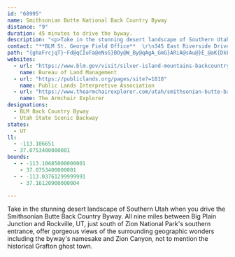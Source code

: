 ```yaml
---
id: "68995"
name: Smithsonian Butte National Back Country Byway
distance: "9"
duration: 45 minutes to drive the byway.
description: "<p>Take in the stunning desert landscape of Southern Utah when you drive the Smithsonian Butte Back Country Byway. All nine miles between Big Plain Junction and Rockville, UT, just south of Zion National Park's southern entrance, offer gorgeous views of the surrounding geographic wonders including the byway's namesake and Zion Canyon, not to mention the historical Grafton ghost town.</p>"
contact: "**BLM St. George Field Office**  \r\n345 East Riverside Drive                                        \r\nSt. George, UT 84790                                              \r\n435-688-3200 or 688+Ext.                                            \r\nFax 435-688-3252                                                        \r\n[Send E-mail](mailto:utsgmail@blm.gov)"
path: "{ghaFrcjqT}~Fd@qCIuFa@eNsG}BOy@W_By@qAgA_GmG}ARiA@sAu@}E_@aK{DkFoDiEmDYa@wAoE@iAn@oC?kAiCsDMg@H_@|@w@^o@H}AOoFd@mFE}CRwC@mGHcBt@{DX{CB}Ci@sBDm@b@mBPY`D_At@Fr@MDk@e@}GmAeFKsBo@yE]sAUgBHk@d@sAHgAEsE~@yBDk@Ou@yAsBi@qAE{@NcB}BoLmBiL{@kCd@aFlAkDY_AiBcCmAeCwHsCwAeCe@sAu@sAsDeDiBaCSs@U_BCaEe@wCSoDOe@s@a@aA?s@`@y@PcBYUEmByAmFgDwA_@eAC{ANeDx@iHT{BlA_AV{By@wAGuAq@mA?y@VmE|BsHpAsAEcAa@_A?eHfBmAkCqAaBwBuE{AyBg@iAeD{MGu@JgAt@qEDgBIy@_@}@gDoFgA_AqCgAO]EoABe@z@gFP_C?mNHcGoAaSmAoH]SwDFmAJuQC"
websites:
  - url: "https://www.blm.gov/visit/silver-island-mountains-backcountry-byway-bcb"
    name: Bureau of Land Management
  - url: "https://publiclands.org/pages/site?=1818"
    name: Public Lands Interpretive Association
  - url: "https://www.thearmchairexplorer.com/utah/smithsonian-butte-back-country-byway.php"
    name: The Armchair Explorer
designations:
  - BLM Back Country Byway
  - Utah State Scenic Backway
states:
  - UT
ll:
  - -113.106651
  - 37.0753400000001
bounds:
  - - -113.10685000000001
    - 37.0753400000001
  - - -113.03761299999991
    - 37.16120900000004

---
```


Take in the stunning desert landscape of Southern Utah when you drive the Smithsonian Butte Back Country Byway. All nine miles between Big Plain Junction and Rockville, UT, just south of Zion National Park's southern entrance, offer gorgeous views of the surrounding geographic wonders including the byway's namesake and Zion Canyon, not to mention the historical Grafton ghost town.
